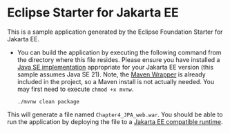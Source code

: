 # Eclipse Starter for Jakarta EE
This is a sample application generated by the Eclipse Foundation Starter for Jakarta EE.

* You can build the application by executing the following command from the directory where this file resides. 
Please ensure you have installed a [Java SE implementation](https://adoptium.net) appropriate for your 
Jakarta EE version (this sample assumes Java SE 21). Note, 
the [Maven Wrapper](https://maven.apache.org/wrapper/) is already included in the project, so a Maven install 
is not actually needed. You may first need to execute `chmod +x mvnw`.

  ```
  ./mvnw clean package
  ```
 
This will generate a file named `Chapter4_JPA_web.war`. You should be able to run the application by deploying 
the file to a [Jakarta EE compatible runtime](https://jakarta.ee/compatibility).

